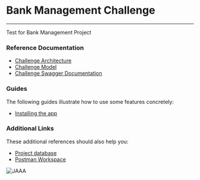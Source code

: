 # Bank Management Challenge
***
Test for Bank Management Project

### Reference Documentation

* [Challenge Architecture](https://drive.google.com/file/d/1YOM15vSXDmzqwzZls_xU1oq5d37UZmC_/view?usp=sharing)
* [Challenge Model](https://drive.google.com/file/d/1FFcpE02LhzVkeqKlrdM3GKBXeMakmlnC/view?usp=sharing)
* [Challenge Swagger Documentation](http://localhost:8088/bank-challenge/swagger-ui/index.html)

### Guides
The following guides illustrate how to use some features concretely:

* [Installing the app](...)

### Additional Links
These additional references should also help you:

* [Project database](https://drive.google.com/file/d/1O6pTQR2Dj9SqV_MlTY6ZVeEy7NOdW9Lr/view?usp=sharing)
* [Postman Workspace](https://www.getpostman.com/collections/cd3408d5a77d842b7641)

![JAAA](https://live.staticflickr.com/3308/3340217777_6424a41557_b.jpg)